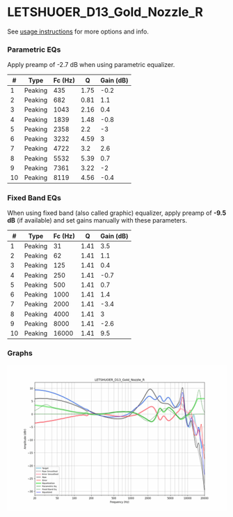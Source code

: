 # LETSHUOER_D13_Gold_Nozzle_R
See [usage instructions](https://github.com/jaakkopasanen/AutoEq#usage) for more options and info.

### Parametric EQs
Apply preamp of -2.7 dB when using parametric equalizer.

|   # | Type    |   Fc (Hz) |    Q |   Gain (dB) |
|-----|---------|-----------|------|-------------|
|   1 | Peaking |       435 | 1.75 |        -0.2 |
|   2 | Peaking |       682 | 0.81 |         1.1 |
|   3 | Peaking |      1043 | 2.16 |         0.4 |
|   4 | Peaking |      1839 | 1.48 |        -0.8 |
|   5 | Peaking |      2358 | 2.2  |        -3   |
|   6 | Peaking |      3232 | 4.59 |         3   |
|   7 | Peaking |      4722 | 3.2  |         2.6 |
|   8 | Peaking |      5532 | 5.39 |         0.7 |
|   9 | Peaking |      7361 | 3.22 |        -2   |
|  10 | Peaking |      8119 | 4.56 |        -0.4 |

### Fixed Band EQs
When using fixed band (also called graphic) equalizer, apply preamp of **-9.5 dB** (if available) and set gains manually with these parameters.

|   # | Type    |   Fc (Hz) |    Q |   Gain (dB) |
|-----|---------|-----------|------|-------------|
|   1 | Peaking |        31 | 1.41 |         3.5 |
|   2 | Peaking |        62 | 1.41 |         1.1 |
|   3 | Peaking |       125 | 1.41 |         0.4 |
|   4 | Peaking |       250 | 1.41 |        -0.7 |
|   5 | Peaking |       500 | 1.41 |         0.7 |
|   6 | Peaking |      1000 | 1.41 |         1.4 |
|   7 | Peaking |      2000 | 1.41 |        -3.4 |
|   8 | Peaking |      4000 | 1.41 |         3   |
|   9 | Peaking |      8000 | 1.41 |        -2.6 |
|  10 | Peaking |     16000 | 1.41 |         9.5 |

### Graphs
![](./LETSHUOER_D13_Gold_Nozzle_R.png)
